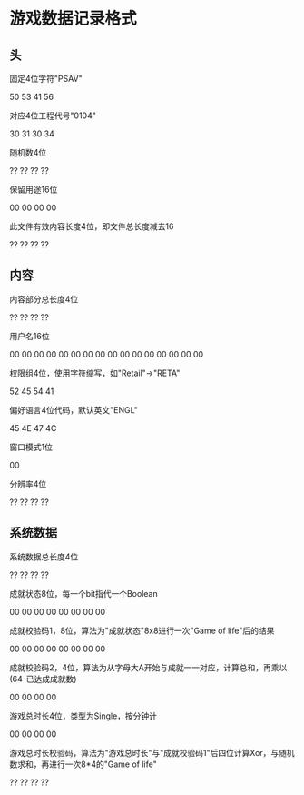 ﻿# 游戏数据记录格式

## 头

固定4位字符"PSAV"

50 53 41 56

对应4位工程代号"0104"

30 31 30 34

随机数4位

?? ?? ?? ??

保留用途16位

00 00 00 00

此文件有效内容长度4位，即文件总长度减去16

?? ?? ?? ??

## 内容

内容部分总长度4位

?? ?? ?? ??

用户名16位

00 00 00 00 00 00 00 00 00 00 00 00 00 00 00 00 

权限组4位，使用字符缩写，如"Retail"->"RETA"

52 45 54 41

偏好语言4位代码，默认英文"ENGL"

45 4E 47 4C

窗口模式1位

00

分辨率4位

?? ?? ?? ??

## 系统数据

系统数据总长度4位

?? ?? ?? ??

成就状态8位，每一个bit指代一个Boolean

00 00 00 00 00 00 00 00

成就校验码1，8位，算法为"成就状态"8x8进行一次"Game of life"后的结果

00 00 00 00 00 00 00 00

成就校验码2，4位，算法为从字母大A开始与成就一一对应，计算总和，再乘以(64-已达成成就数)

00 00 00 00

游戏总时长4位，类型为Single，按分钟计

00 00 00 00

游戏总时长校验码，算法为"游戏总时长"与"成就校验码1"后四位计算Xor，与随机数求和，再进行一次8*4的"Game of life"

?? ?? ?? ??






